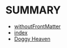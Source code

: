 # SUMMARY

* [withoutFrontMatter](posts/withoutFrontMatter.md)
* [index](posts/index.md)
* [Doggy Heaven](posts/withFrontMatter.md)
